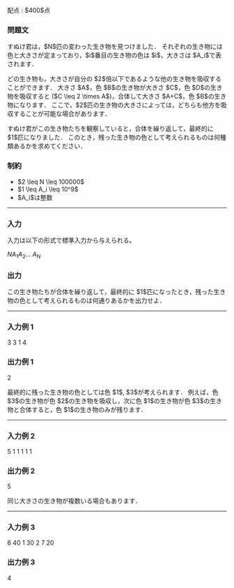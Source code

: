 
<div>

<span>

<span>

<p>
配点 : $400$点
</p>

<div>

<section>

### **問題文**

<p>
すぬけ君は，$N$匹の変わった生き物を見つけました．
それぞれの生き物には色と大きさが定まっており，$i$番目の生き物の色は $i$，大きさは $A_i$で表されます．
</p>

<p>
どの生き物も，大きさが自分の $2$倍以下であるような他の生き物を吸収することができます．
大きさ $A$，色 $B$の生き物が大きさ $C$，色 $D$の生き物を吸収すると ($C \leq 2 \times A$)，合体して大きさ $A+C$，色 $B$の生き物になります．
ここで，$2$匹の生き物の大きさによっては，どちらも他方を吸収することが可能な場合があります．
</p>

<p>
すぬけ君がこの生き物たちを観察していると，合体を繰り返して，最終的に $1$匹になりました．
このとき，残った生き物の色として考えられるものは何種類あるかを求めてください．
</p>

</section>

</div>

<div>

<section>

### **制約**

<ul>

<li>
$2 \leq N \leq 100000$
</li>

<li>
$1 \leq A_i \leq 10^9$
</li>

<li>
$A_i$は整数
</li>

</ul>

</section>

</div>

---

<div>

<div>

<section>

### **入力**

<p>
入力は以下の形式で標準入力から与えられる。
</p>

<div>

$N$$A_1$$A_2$… $A_N$
</div>

</section>

</div>

<div>

<section>

### **出力**

<p>
この生き物たちが合体を繰り返して，最終的に $1$匹になったとき，残った生き物の色として考えられるものは何通りあるかを出力せよ．
</p>

</section>

</div>

</div>

---

<div>

<section>

### **入力例 1**

<div>

3
3 1 4

</div>

</section>

</div>

<div>

<section>

### **出力例 1**

<div>

2

</div>

<p>
最終的に残った生き物の色としては色 $1$, $3$が考えられます．
例えば，色 $3$の生き物が色 $2$の生き物を吸収し，次に色 $1$の生き物が色 $3$の生き物と合体すると，色 $1$の生き物のみが残ります．
</p>

</section>

</div>

---

<div>

<section>

### **入力例 2**

<div>

5
1 1 1 1 1

</div>

</section>

</div>

<div>

<section>

### **出力例 2**

<div>

5

</div>

<p>
同じ大きさの生き物が複数いる場合もあります．
</p>

</section>

</div>

---

<div>

<section>

### **入力例 3**

<div>

6
40 1 30 2 7 20

</div>

</section>

</div>

<div>

<section>

### **出力例 3**

<div>

4

</div>

</section>

</div>

</span>

</span>

</div>
